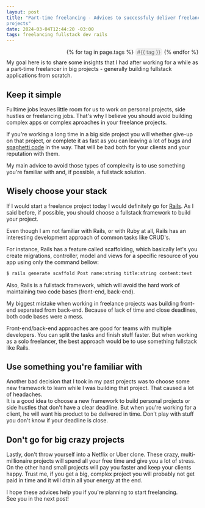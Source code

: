 ```yaml
---
layout: post
title: "Part-time freelancing - Advices to successfuly deliver freelancing
projects"
date: 2024-03-04T12:44:20 -03:00
tags: freelancing fullstack dev rails
---
```

<style>
  .tags {
    text-align: right;
    margin-bottom: 10px;
  }
  
  .tags span {
    background: #efefef;
    color: #696969;
    border-radius: 8px;
    padding: 2px 5px;
  }
</style>
<div class="tags">
  {% for tag in page.tags %}
    <span>#{{ tag }}</span>
  {% endfor %}
</div>
My goal here is to share some insights that I had after working for a while as a
part-time freelancer in big projects - generally building fullstack applications
from scratch.

## Keep it simple
Fulltime jobs leaves little room for us to work on personal projects, side
hustles or freelancing jobs. That's  why I believe you should avoid building
complex apps or complex aproaches
in your freelance projects.  

If you're working a long time in a big side project you will whether give-up on
that project, or complete it as fast as you can leaving a lot of bugs and
[spaghetti code](https://en.wikipedia.org/wiki/Spaghetti_code) in the way.
That will be bad both for your clients and your reputation with them.

My main advice to avoid those types of complexity is to use something you're
familiar with and, if possible, a fullstack solution.

## Wisely choose your stack
If I would start a freelance project today I would definitely go for
[Rails](https://rubyonrails.org/). As I said before, if possible,
you should choose a fullstack framework to build your project.

Even though I am not familiar with Rails, or with Ruby at all, Rails has an
interesting development approach of common tasks like CRUD's.

For instance, Rails has a feature called scaffolding, which basically let's you
create migrations, controller, model and views for a specific resource of you
app using only the command bellow:

```bash
$ rails generate scaffold Post name:string title:string content:text
```

Also, Rails is a fullstack framework, which will avoid the hard work of
maintaining two code bases (front-end, back-end).

My biggest mistake when working in freelance projects was building front-end
separated from back-end. Because of lack of time and close deadlines, both code bases were a mess.

Front-end/back-end approaches are good for teams with multiple developers. You 
can split the tasks and finish stuff faster. But when working as a solo
freelancer, the best approach would be to use something fullstack like Rails.

## Use something you're familiar with
Another bad decision that I took in my past projects was to choose some new
framework to learn while I was building that project. That caused a lot of
headaches.  
It is a good idea to choose a new framework to build personal projects
or side hustles that don't have a clear deadline. But when you're working
for a client, he will want his product to be delivered in time. Don't play
with stuff you don't know if your deadline is close. 

## Don't go for big crazy projects
Lastly, don't throw yourself into a Netflix or Uber clone. These
crazy, multi-millionaire projects will spend all your free time and give you a
lot of stress. On the other hand small projects will pay you faster and keep
your clients happy.
Trust me, if you get a big, complex project you will probably not get paid in
time and it will drain all your energy at the end.

I hope these advices help you if you're planning to start freelancing.  
See you in the next post!
